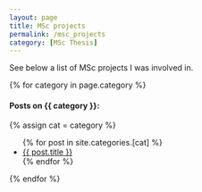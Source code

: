 ```yaml
---
layout: page
title: MSc projects
permalink: /msc_projects
category: [MSc Thesis]
---
```


See below a list of MSc projects I was involved in. 

{% for category in page.category %}
  <h4>Posts on {{ category }}:</h4>
  {% assign cat = category %}
  <ul>
    {% for post in site.categories.[cat] %}
      <li><a href="{{ post.url }}">{{ post.title }}</a></li>
    {% endfor %}
  </ul>
{% endfor %}
